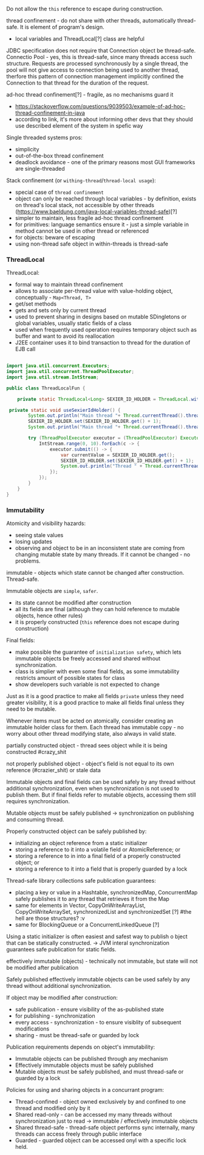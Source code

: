 Do not allow the `this` reference to escape during construction.

thread confinement - do not share with other threads, automatically thread-safe. It is element of program's  design. 
 - local variables and ThreadLocal[?] class are helpful

JDBC specification does not require that Connection object be thread-safe. Connectio Pool - yes, this is thread-safe, since many threads access such structure. Requests are processed synchronously by a single thread, the pool will not give access to connection being used to another thread, therfore this pattern of connection management implicitly confined the Connection to that thread for the duration of the request.

ad-hoc thread confinement[?] - fragile, as no mechanisms guard it
 - https://stackoverflow.com/questions/9039503/example-of-ad-hoc-thread-confinement-in-java
 - according to link, it's more about informing other devs that they should use described element of the system in spefic way

Single threaded systems pros:
 - simplicity
 - out-of-the-box thread confinement
 - deadlock avoidance - one of the primary reasons most GUI frameworks are single-threaded 

Stack confinement (or `withing-thread`/`thread-local usage`):
 - special case of `thread confinement`
 - object can only be reached through local variables - by definition, exists on thread's local stack, not accessible by other threads
   (https://www.baeldung.com/java-local-variables-thread-safe)[?]
 - simpler to maintain, less fragile ad-hoc thread confinement
 - for primitives: language semantics ensure it - just a simple variable in method cannot be used in other thread or referenced
 - for objects: beware of escaping
 - using non-thread safe object in within-threads is thread-safe


### ThreadLocal

ThreadLocal:
 - formal way to maintain thread confinement
 - allows to associate per-thread value with value-holding object, conceptually - `Map<Thread, T>`
 - get/set methods
 - gets and sets only by current thread
 - used to prevent sharing in designs based on mutable SDingletons or global variables, usually static fields of a class
 - used when frequently used operation requires temporary object such as buffer and want to avoid its reallocation
 - J2EE container uses it to bind transaction to thread  for the duration of EJB call

``` java
   
import java.util.concurrent.Executors;
import java.util.concurrent.ThreadPoolExecutor;
import java.util.stream.IntStream;

public class ThreadLocalFun {

    private static ThreadLocal<Long> SEXIER_ID_HOLDER = ThreadLocal.withInitial(() -> -2L);

 private static void useSexierIdHolder() {
        System.out.println("Main thread "+ Thread.currentThread().threadId() + ": " + SEXIER_ID_HOLDER.get());
        SEXIER_ID_HOLDER.set(SEXIER_ID_HOLDER.get() + 1);
        System.out.println("Main thread "+ Thread.currentThread().threadId() + ": " + SEXIER_ID_HOLDER.get());

        try (ThreadPoolExecutor executor = (ThreadPoolExecutor) Executors.newFixedThreadPool(3)) {
            IntStream.range(0, 10).forEach(c -> {
                executor.submit(() -> {
                    var currentValue = SEXIER_ID_HOLDER.get();
                    SEXIER_ID_HOLDER.set(SEXIER_ID_HOLDER.get() + 1);
                    System.out.println("Thread " + Thread.currentThread().threadId() + ": old value - " + currentValue + ", new value: " + SEXIER_ID_HOLDER.get());
                });
            });
        }
    }
}
```

### Immutability

Atomicity and visibility hazards:
 - seeing stale values
 - losing updates
 - observing and object to be in an inconsistent state
are coming from changing mutable state by many threads. If it cannot be changed - no problems.

immutable - objects which state cannot be changed after construction. Thread-safe.

Immutable objects are `simple`, `safer`.
 - its state cannot be modified after construction
 - all its fields are final (although they can hold reference to mutable objects, hence other rules)
 - it is properly constructed (`this` reference does not escape during construction)

Final fields:
 - make possible the guarantee of `initialization safety`, which lets immutable objects be freely accessed and shared without synchronization.
 - class is simplier with even some final fields, as some immutability restricts amount of possible states for class
 - show developers such variable is not expected to change

Just as it is a good practice to make all fields `private` unless they need  greater visibility, it is a good practice to make all fields final unless they need to be mutable.

Whenever items must be acted on atomically, consider creating an immutable holder class for them. Each thread has immutable copy - no worry about other thread modifying state, also always in valid state.

partially constructed object - thread sees object while it is being constructed #crazy_shit

not properly published object - object's field is not equal to its own reference (#crazier_shit) or stale data

Immutable objects and final fields can be used safely by any thread without additional synchronization, even when synchronization is not used to publish them. But if final fields refer to mutable objects, accessing them still requires synchronization.

Mutable objects must be safely published -> synchronization on publishing and consuming thread.

Properly constructed object can be safely published by:
 - initializing an object reference from a static initializer
 - storing a reference to it into a volatile field or AtomicReference; or
 - storing a reference to in into a final field of a properly constructed object; or
 - storing a reference to it into a field that is properly guarded by a lock

Thread-safe library collections safe publication guarantees:
 - placing a key or value in a Hashtable, synchronizedMap, ConcurrentMap safely publishes it to any thread that retrieves it from the Map
 - same for elements in Vector, CopyOnWriteArrayList, CopyOnWriteArraySet, synchronizedList and synchronizedSet [?] #the hell are those structures? :v
 - same for BlockingQueue or a ConcurrentLinkedQueue [?] 

Using a static initializer is often easiest and safest way to publish o bject that can be statically constructed.
-> JVM interal synchronization guarantees safe publication for static fields.

effectively immutable (objects) - technically not immutable, but state will not be modified after publication

Safely published effectively immutable objects can be used safely by any thread without additional synchronization.

If object may be modified after construction:
 - safe publication - ensure visibility of the as-published state
 - for publishing - synchronization
 - every access - synchronization - to ensure visiblity of subsequent modifications
 - sharing - must be thread-safe or guarded by lock

Publication requirements depends on object's immutability:
 - Immutable objects can be published through any mechanism
 - Effectively immutable objects must be safely published
 - Mutable objects must be safely published, and must thread-safe or guarded by a lock

Policies for using and sharing objects in a concurrant program:
 - Thread-confined - object owned exclusively by and confined to one thread and modified only by it
 - Shared read-only - can be accessed my many threads without synchronization just to read -> immutable / effectively immutable objects
 - Shared thread-safe - thread-safe object performs sync internally, many threads can access freely through public interface
 - Guarded - guarded object can be accessed onyl with a specific lock held. 










